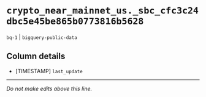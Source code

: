 # `crypto_near_mainnet_us._sbc_cfc3c24dbc5e45be865b0773816b5628`
`bq-1` | `bigquery-public-data`

## Column details
* [TIMESTAMP] `last_update`

-------------------------------------------------------------------------------
*Do not make edits above this line.*
